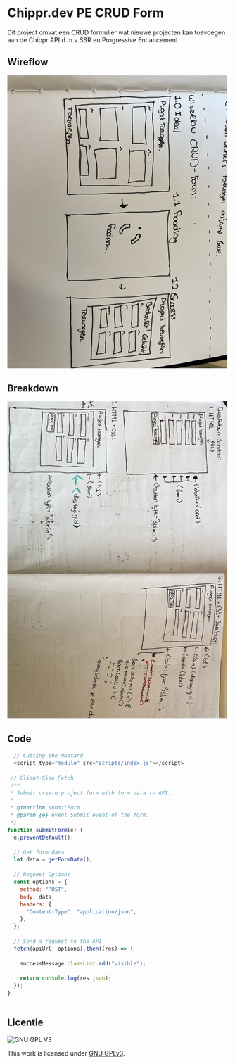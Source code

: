 # Chippr.dev PE CRUD Form

Dit project omvat een CRUD formulier wat nieuwe projecten kan toevoegen aan de Chippr API d.m.v SSR en Progressive Enhancement.

## Wireflow
<img width="500" src="https://github.com/boudewijnbout/the-web-is-for-everyone-PE-crud-form/blob/main/public/images/IMG_0030.jpg" />

## Breakdown
<img width="500" src="https://github.com/boudewijnbout/the-web-is-for-everyone-PE-crud-form/blob/main/public/images/IMG_0031.jpg" />

## Code
```js
  // Cutting the Mustard
  <script type="module" src="scripts/index.js"></script>
  
 // Client-Side Fetch
 /**
 * Submit create project form with form data to API.
 *
 * @function submitForm
 * @param {e} event Submit event of the form.
 */
function submitForm(e) {
  e.preventDefault();

  // Get form data
  let data = getFormData();

  // Request Options
  const options = {
    method: "POST",
    body: data,
    headers: {
      "Content-Type": "application/json",
    },
  };

  // Send a request to the API   
  fetch(apiUrl, options).then((res) => {

    successMessage.classList.add("visible");

    return console.log(res.json);
  });
}
 
```
<!-- documenteer het onderzoek met de browser ondersteuning in de WIKI van de leertaak -->

## Licentie

![GNU GPL V3](https://www.gnu.org/graphics/gplv3-127x51.png)

This work is licensed under [GNU GPLv3](./LICENSE).
